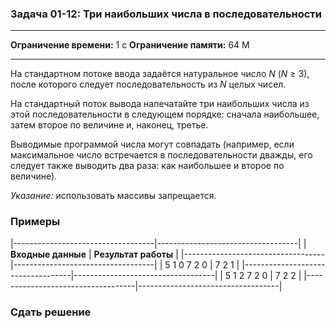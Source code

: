 ### Задача 01-12: Три наибольших числа в последовательности

  -------------------------- ------
  **Ограничение времени:**   1 с
  **Ограничение памяти:**    64 M
  -------------------------- ------

На стандартном потоке ввода задаётся натуральное число *N* (*N* ≥ 3),
после которого следует последовательность из *N* целых чисел.

На стандартный поток вывода напечатайте три наибольших числа из этой
последовательности в следующем порядке: сначала наибольшее, затем второе
по величине и, наконец, третье.

Выводимые программой числа могут совпадать (например, если максимальное
число встречается в последовательности дважды, его следует также
выводить два раза: как наибольшее и второе по величине).

*Указание:* использовать массивы запрещается.

### Примеры

|-----------------------------------|-----------------------------------|
| **Входные данные**                | **Результат работы**              |
|-----------------------------------|-----------------------------------|
|     5 1 0 7 2 0                   |     7 2 1                         |
|-----------------------------------|-----------------------------------|
|     5 1 2 7 2 0                   |     7 2 2                         |
|-----------------------------------|-----------------------------------|

### Сдать решение
